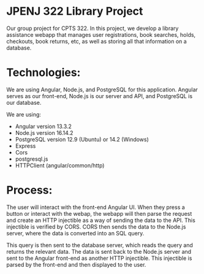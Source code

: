 # JPENJ 322 Library Project
Our group project for CPTS 322.
In this project, we develop a library assistance webapp that manages user registrations, book searches, holds, checkouts, book returns, etc, as well as storing all that information on a database. 

# Technologies:

We are using Angular, Node.js, and PostgreSQL for this application. Angular serves as our front-end, Node.js is our server and API, and PostgreSQL is our database.

We are using:

- Angular version 13.3.2
- Node.js version 16.14.2
- PostgreSQL version 12.9 (Ubuntu) or 14.2 (Windows)
- Express
- Cors
- postgresql.js
- HTTPClient (angular/common/http)

# Process:

The user will interact with the front-end Angular UI. When they press a button or interact with the webap, the webapp will then parse the request and create an HTTP injectible as a way of sending the data to the API. This injectible is verified by CORS. CORS then sends the data to the Node.js server, where the data is converted into an SQL query. 

This query is then sent to the database server, which reads the query and returns the relevant data. The data is sent back to the Node.js server and sent to the Angular front-end as another HTTP injectible. This injectible is parsed by the front-end and then displayed to the user.
